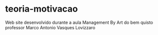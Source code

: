 # teoria-motivacao
Web site desenvolvido durante a aula Management By Art do bem quisto professor Marco Antonio Vasques Lovizzaro
